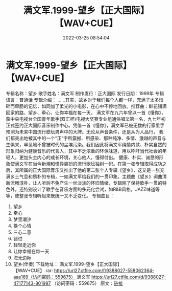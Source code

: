 ﻿---
title: 满文军.1999-望乡【正大国际】【WAV+CUE】
date: 2022-03-25 08:54:04
categories: WAV车载音乐、镜像
tags: 华语中文
---
# 满文军.1999-望乡【正大国际】【WAV+CUE】

专辑名称：望乡
歌手姓名：满文军
制作发行：正大国际
发行日期：1999年
专辑语言：普通话
专辑介绍：
……其实，故乡对于我们每个人都一样，充满了太多琐碎而牵肠的记忆，如同加了柔光的小电影，在心中不停地回放。推荐曲：鲜花铺满回家的路、望乡、牵心、让你幸福在每一天。
满文军在九六年曾以一首《懂你》，获中央电视台全国青年歌手(双汇杯)电视大奖赛专业组通俗唱法第一名，九七年初正式签约正大国际音乐制作中心。凭借一首《懂你》，满文军已被无数的行家里手预测为未来中国流行歌坛男声中的大牌。无论从声音条件，还是从为人品行，
我们都突出地被其中的一个“正”字所震撼、所感染、那种纯净、多情、激越的声音与生俱来，罕见地不曾被时代的尘埃污染。我们因此将满文军纯情内敛、朴实自然的形象归纳为健康音乐的代言人，其中不乏浓重的环保味道，用以呼吁当代社会的年轻人，更加头主内心的成长环境，关心他人，懂得付出。
健康、朴实、诚恳的形象使满文军在当今新潮和怪异装扮的流行歌坛独树一帜。在第一张专辑取得成功之后，其所属的正大国际音乐又推出了他的第二张个人专辑《望乡》，这又是一张充满乡土气息和质朴的专辑，一如满文军给我们的一贯印象。主题曲《望乡》词曲清新流畅淳朴，让人听后不免产生一丝淡淡的怀旧情绪，专辑除了保持歌手一贯的特色外，还特别设计了歌手在音乐方面的多元化尝试，如R&B风格，JAZZ味道等等，使整张专辑听起来既统一又不乏变化。
专辑曲目：
01. 望乡
02. 牵心
03. 梦里潮汐
04. 换个心情
05. 三心二意
06. 错过
07. 轻轻走近你
08. 让你幸福在每一天
09. 海无边际
10. 望乡(伴奏)
下载地址：
满文军.1999-望乡【正大国际】【WAV+CUE】.rar: https://url27.ctfile.com/f/9388027-558062364-aae169（访问密码：559675）
满文军
https://url27.ctfile.com/d/9388027-47177143-801997
（访问密码：559675）
原文：[链接](https://blog.sina.com.cn/s/blog_1647c7e7601030wdh.html)